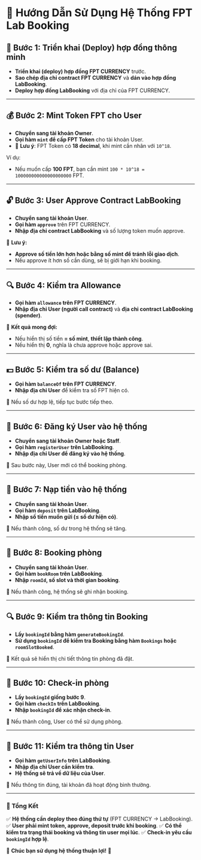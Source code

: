 # 📌 Hướng Dẫn Sử Dụng Hệ Thống FPT Lab Booking

## 🚀 Bước 1: Triển khai (Deploy) hợp đồng thông minh
- **Triển khai (deploy) hợp đồng FPT CURRENCY** trước.
- **Sao chép địa chỉ contract FPT CURRENCY** và **dán vào hợp đồng LabBooking**.
- **Deploy hợp đồng LabBooking** với địa chỉ của FPT CURRENCY.

---

## 💰 Bước 2: Mint Token FPT cho User
- **Chuyển sang tài khoản Owner**.
- **Gọi hàm `mint` để cấp FPT Token** cho tài khoản User.
- 📌 **Lưu ý**: FPT Token có **18 decimal**, khi mint cần nhân với `10^18`.

Ví dụ:
- Nếu muốn cấp **100 FPT**, bạn cần mint `100 * 10^18 = 100000000000000000000` FPT.

---

## 🔓 Bước 3: User Approve Contract LabBooking
- **Chuyển sang tài khoản User**.
- **Gọi hàm `approve`** trên FPT CURRENCY.
- **Nhập địa chỉ contract LabBooking** và số lượng token muốn approve.

📌 **Lưu ý:**
- **Approve số tiền lớn hơn hoặc bằng số mint để tránh lỗi giao dịch**.
- Nếu approve ít hơn số cần dùng, sẽ bị giới hạn khi booking.

---

## 🔍 Bước 4: Kiểm tra Allowance
- **Gọi hàm `allowance` trên FPT CURRENCY**.
- **Nhập địa chỉ User (người call contract)** và **địa chỉ contract LabBooking (spender)**.

📌 **Kết quả mong đợi:**
- Nếu hiển thị số tiền **= số mint**, **thiết lập thành công**.
- Nếu hiển thị **0**, nghĩa là chưa approve hoặc approve sai.

---

## 💵 Bước 5: Kiểm tra số dư (Balance)
- **Gọi hàm `balanceOf` trên FPT CURRENCY**.
- **Nhập địa chỉ User** để kiểm tra số FPT hiện có.

📌 Nếu số dư hợp lệ, tiếp tục bước tiếp theo.

---

## 👥 Bước 6: Đăng ký User vào hệ thống
- **Chuyển sang tài khoản Owner hoặc Staff**.
- **Gọi hàm `registerUser` trên LabBooking**.
- **Nhập địa chỉ User để đăng ký vào hệ thống**.

📌 Sau bước này, User mới có thể booking phòng.

---

## 🏦 Bước 7: Nạp tiền vào hệ thống
- **Chuyển sang tài khoản User**.
- **Gọi hàm `deposit` trên LabBooking**.
- **Nhập số tiền muốn gửi (≤ số dư hiện có)**.

📌 Nếu thành công, số dư trong hệ thống sẽ tăng.

---

## 📅 Bước 8: Booking phòng
- **Chuyển sang tài khoản User**.
- **Gọi hàm `bookRoom` trên LabBooking**.
- **Nhập `roomId`, số slot và thời gian booking**.

📌 Nếu thành công, hệ thống sẽ ghi nhận booking.

---

## 🔍 Bước 9: Kiểm tra thông tin Booking
- **Lấy `bookingId` bằng hàm `generateBookingId`**.
- **Sử dụng `bookingId` để kiểm tra Booking bằng hàm `Bookings` hoặc `roomSlotBooked`**.

📌 Kết quả sẽ hiển thị chi tiết thông tin phòng đã đặt.

---

## 🏁 Bước 10: Check-in phòng
- **Lấy `bookingId` giống bước 9**.
- **Gọi hàm `checkIn` trên LabBooking**.
- **Nhập `bookingId` để xác nhận check-in**.

📌 Nếu thành công, User có thể sử dụng phòng.

---

## 👤 Bước 11: Kiểm tra thông tin User
- **Gọi hàm `getUserInfo` trên LabBooking**.
- **Nhập địa chỉ User cần kiểm tra**.
- **Hệ thống sẽ trả về dữ liệu của User**.

📌 Nếu thông tin đúng, tài khoản đã hoạt động bình thường.

---

### 🎯 Tổng Kết
✅ **Hệ thống cần deploy theo đúng thứ tự** (FPT CURRENCY → LabBooking).
✅ **User phải mint token, approve, deposit trước khi booking**.
✅ **Có thể kiểm tra trạng thái booking và thông tin user mọi lúc**.
✅ **Check-in yêu cầu `bookingId` hợp lệ**.

🚀 **Chúc bạn sử dụng hệ thống thuận lợi!** 🚀
